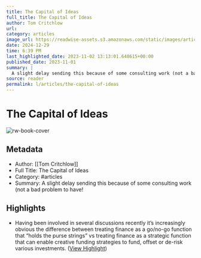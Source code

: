 ```yaml
---
title: The Capital of Ideas
full_title: The Capital of Ideas
author: Tom Critchlow
url: 
category: articles
image_url: https://readwise-assets.s3.amazonaws.com/static/images/article0.00998d930354.png
date: 2024-12-29
time: 6:39 PM
last_highlighted_date: 2023-11-02 13:13:01.648615+00:00
published_date: 2023-11-01
summary: |
  A slight delay sending this because of some consulting work (not a bad problem to have!
source: reader
permalink: l/articles/the-capital-of-ideas
---
```

# The Capital of Ideas

![rw-book-cover](https://readwise-assets.s3.amazonaws.com/static/images/article0.00998d930354.png)

## Metadata
- Author: [[Tom Critchlow]]
- Full Title: The Capital of Ideas
- Category: #articles
- Summary: A slight delay sending this because of some consulting work (not a bad problem to have!

## Highlights
- Having been involved in several discussions recently it’s increasingly obvious the difference between treating finance as a go/no-go function that “holds the purse strings” vs treating finance as a strategic function that can enable creative funding strategies to fund, offset or de-risk various investments. ([View Highlight](https://read.readwise.io/read/01he82mts69gbc4rq9gm9rfsmw))


